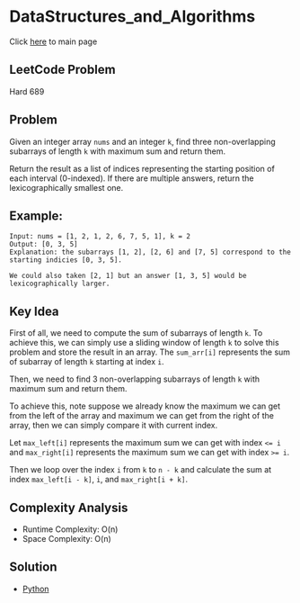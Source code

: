 # DataStructures_and_Algorithms
Click [here](../../README.md) to main page

## LeetCode Problem
Hard 689

## Problem
Given an integer array `nums` and an integer `k`, find three non-overlapping subarrays of length `k` with maximum sum and return them.

Return the result as a list of indices representing the starting position of each interval (0-indexed). If there are multiple answers, return the lexicographically smallest one.

## Example:
```
Input: nums = [1, 2, 1, 2, 6, 7, 5, 1], k = 2
Output: [0, 3, 5]
Explanation: the subarrays [1, 2], [2, 6] and [7, 5] correspond to the starting indicies [0, 3, 5].

We could also taken [2, 1] but an answer [1, 3, 5] would be lexicographically larger.
```

## Key Idea
First of all, we need to compute the sum of subarrays of length `k`. To achieve this, we can simply use a sliding window of length `k` to solve this problem and store the result in an array. The `sum_arr[i]` represents the sum of subarray of length `k` starting at index `i`.

Then, we need to find 3 non-overlapping subarrays of length `k` with maximum sum and return them.

To achieve this, note suppose we already know the maximum we can get from the left of the array and maximum we can get from the right of the array, then we can simply compare it with current index.

Let `max_left[i]` represents the maximum sum we can get with index `<= i` and `max_right[i]` represents the maximum sum we can get with index `>= i`.

Then we loop over the index `i` from `k` to `n - k` and calculate the sum at index `max_left[i - k]`, `i`, and `max_right[i + k]`.

## Complexity Analysis
- Runtime Complexity: O(n)
- Space Complexity: O(n)

## Solution
- [Python](./solution.py)